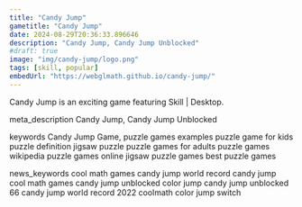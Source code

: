 ```yaml
---
title: "Candy Jump"
gametitle: "Candy Jump"
date: 2024-08-29T20:36:33.896646
description: "Candy Jump, Candy Jump Unblocked"
#draft: true
image: "img/candy-jump/logo.png"
tags: [skill, popular]
embedUrl: "https://webglmath.github.io/candy-jump/"
---
```


Candy Jump is an exciting game featuring Skill | Desktop.

meta_description
Candy Jump, Candy Jump Unblocked


keywords
Candy Jump Game, puzzle games examples puzzle game for kids puzzle definition jigsaw puzzle puzzle games for adults puzzle games wikipedia puzzle games online jigsaw puzzle games best puzzle games


news_keywords
cool math games candy jump world record candy jump cool math games candy jump unblocked color jump candy jump unblocked 66 candy jump world record 2022 coolmath color jump switch
